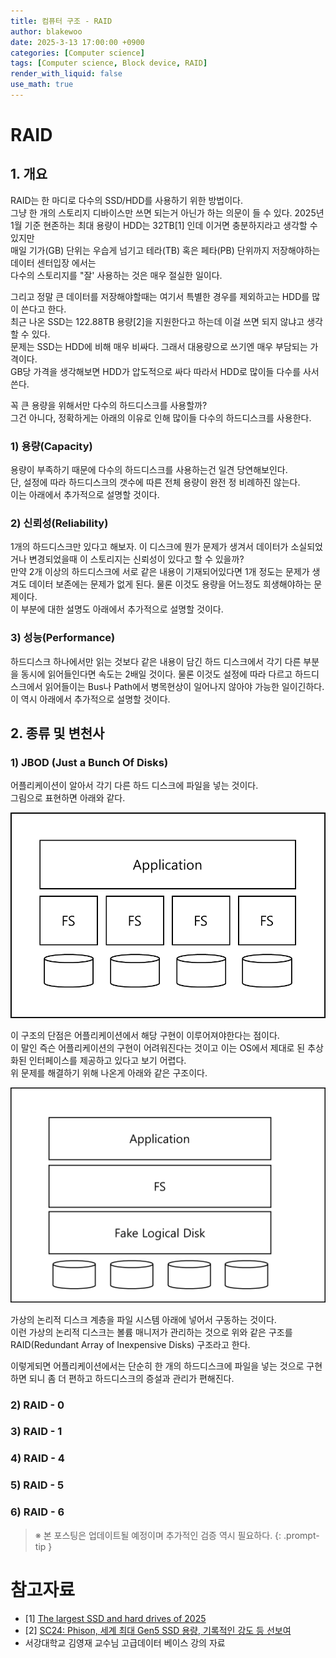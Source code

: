 ```yaml
---
title: 컴퓨터 구조 - RAID
author: blakewoo
date: 2025-3-13 17:00:00 +0900
categories: [Computer science]
tags: [Computer science, Block device, RAID] 
render_with_liquid: false
use_math: true
---
```


# RAID
## 1. 개요
RAID는 한 마디로 다수의 SSD/HDD를 사용하기 위한 방법이다.     
그냥 한 개의 스토리지 디바이스만 쓰면 되는거 아닌가 하는 의문이 들 수 있다.
2025년 1월 기준 현존하는 최대 용량이 HDD는 32TB[1] 인데 이거면 충분하지라고 생각할 수 있지만   
매일 기가(GB) 단위는 우습게 넘기고 테라(TB) 혹은 페타(PB) 단위까지 저장해야하는 데이터 센터입장 에서는   
다수의 스토리지를 "잘' 사용하는 것은 매우 절실한 일이다.

그리고 정말 큰 데이터를 저장해야할때는 여기서 특별한 경우를 제외하고는 HDD를 많이 쓴다고 한다.   
최근 나온 SSD는 122.88TB 용량[2]을 지원한다고 하는데 이걸 쓰면 되지 않냐고 생각할 수 있다.   
문제는 SSD는 HDD에 비해 매우 비싸다. 그래서 대용량으로 쓰기엔 매우 부담되는 가격이다.   
GB당 가격을 생각해보면 HDD가 압도적으로 싸다 따라서 HDD로 많이들 다수를 사서 쓴다.

꼭 큰 용량을 위해서만 다수의 하드디스크를 사용할까?   
그건 아니다, 정확하게는 아래의 이유로 인해 많이들 다수의 하드디스크를 사용한다.

### 1) 용량(Capacity)
용량이 부족하기 때문에 다수의 하드디스크를 사용하는건 일견 당연해보인다.   
단, 설정에 따라 하드디스크의 갯수에 따른 전체 용량이 완전 정 비례하진 않는다.    
이는 아래에서 추가적으로 설명할 것이다.

### 2) 신뢰성(Reliability)
1개의 하드디스크만 있다고 해보자. 이 디스크에 뭔가 문제가 생겨서 데이터가 소실되었거나 변경되었을때
이 스토리지는 신뢰성이 있다고 할 수 있을까?   
만약 2개 이상의 하드디스크에 서로 같은 내용이 기재되어있다면 1개 정도는 문제가 생겨도
데이터 보존에는 문제가 없게 된다. 물론 이것도 용량을 어느정도 희생해야하는 문제이다.   
이 부분에 대한 설명도 아래에서 추가적으로 설명할 것이다.

### 3) 성능(Performance)
하드디스크 하나에서만 읽는 것보다 같은 내용이 담긴 하드 디스크에서 각기 다른 부분을 동시에 읽어들인다면
속도는 2배일 것이다. 물론 이것도 설정에 따라 다르고 하드디스크에서 읽어들이는 Bus나 Path에서 병목현상이
일어나지 않아야 가능한 일이긴하다. 이 역시 아래에서 추가적으로 설명할 것이다.

## 2. 종류 및 변천사

### 1) JBOD (Just a Bunch Of Disks)
어플리케이션이 알아서 각기 다른 하드 디스크에 파일을 넣는 것이다.   
그림으로 표현하면 아래와 같다.

![img.png](/assets/blog/cs/raid/img.png)

이 구조의 단점은 어플리케이션에서 해당 구현이 이루어져야한다는 점이다.   
이 말인 즉슨 어플리케이션의 구현이 어려워진다는 것이고
이는 OS에서 제대로 된 추상화된 인터페이스를 제공하고 있다고 보기 어렵다.   
위 문제를 해결하기 위해 나온게 아래와 같은 구조이다.

![img_1.png](/assets/blog/cs/raid/img_1.png)

가상의 논리적 디스크 계층을 파일 시스템 아래에 넣어서 구동하는 것이다.   
이런 가상의 논리적 디스크는 볼륨 매니저가 관리하는 것으로
위와 같은 구조를 RAID(Redundant Array of Inexpensive Disks) 구조라고 한다.

이렇게되면 어플리케이션에서는 단순히 한 개의 하드디스크에 파일을 넣는 것으로 구현하면 되니
좀 더 편하고 하드디스크의 증설과 관리가 편해진다.

### 2) RAID - 0
### 3) RAID - 1
### 4) RAID - 4
### 5) RAID - 5
### 6) RAID - 6

> ※ 본 포스팅은 업데이트될 예정이며 추가적인 검증 역시 필요하다.
{: .prompt-tip }


# 참고자료
- [1] [The largest SSD and hard drives of 2025](https://www.techradar.com/best/large-hard-drives-and-ssds#section-largest-removable-storage)
- [2] [SC24: Phison, 세계 최대 Gen5 SSD 용량, 기록적인 강도 등 선보여](https://phisonblog.com/ko/sc24-phison-showcases-worlds-largest-gen-5-ssd-capacity-a-record-breaking-feat-of-strength-and-more/)
- 서강대학교 김영재 교수님 고급데이터 베이스 강의 자료
